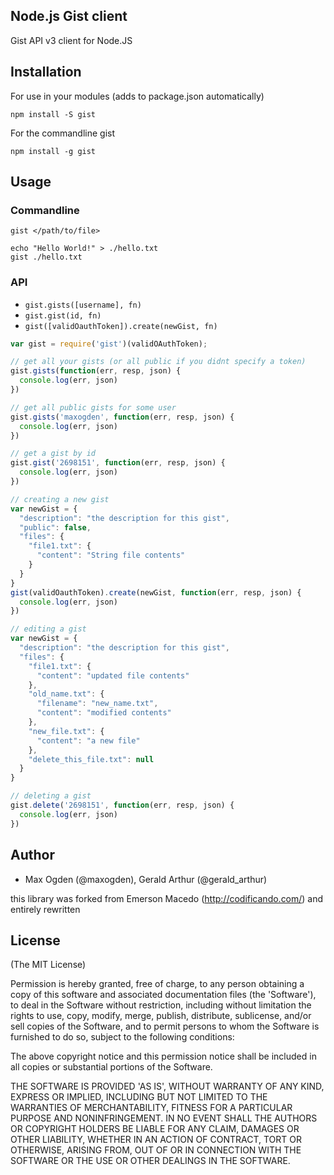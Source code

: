 ## Node.js Gist client

Gist API v3 client for Node.JS

## Installation

For use in your modules (adds to package.json automatically)

    npm install -S gist

For the commandline gist

    npm install -g gist

## Usage

### Commandline

    gist </path/to/file>

    echo "Hello World!" > ./hello.txt
    gist ./hello.txt

### API

  * `gist.gists([username], fn)`
  * `gist.gist(id, fn)`
  * `gist([validOauthToken]).create(newGist, fn)`

```javascript
var gist = require('gist')(validOAuthToken);

// get all your gists (or all public if you didnt specify a token)
gist.gists(function(err, resp, json) {
  console.log(err, json)
})

// get all public gists for some user
gist.gists('maxogden', function(err, resp, json) {
  console.log(err, json)
})

// get a gist by id
gist.gist('2698151', function(err, resp, json) {
  console.log(err, json)
})

// creating a new gist
var newGist = {
  "description": "the description for this gist",
  "public": false,
  "files": {
    "file1.txt": {
      "content": "String file contents"
    }
  }
}
gist(validOauthToken).create(newGist, function(err, resp, json) {
  console.log(err, json)
})

// editing a gist
var newGist = {
  "description": "the description for this gist",
  "files": {
    "file1.txt": {
      "content": "updated file contents"
    },
    "old_name.txt": {
      "filename": "new_name.txt",
      "content": "modified contents"
    },
    "new_file.txt": {
      "content": "a new file"
    },
    "delete_this_file.txt": null
  }
}

// deleting a gist
gist.delete('2698151', function(err, resp, json) {
  console.log(err, json)
})
```

## Author

* Max Ogden (@maxogden), Gerald Arthur (@gerald_arthur)

this library was forked from Emerson Macedo (<http://codificando.com/>) and entirely rewritten

## License

(The MIT License)

Permission is hereby granted, free of charge, to any person obtaining
a copy of this software and associated documentation files (the
'Software'), to deal in the Software without restriction, including
without limitation the rights to use, copy, modify, merge, publish,
distribute, sublicense, and/or sell copies of the Software, and to
permit persons to whom the Software is furnished to do so, subject to
the following conditions:

The above copyright notice and this permission notice shall be
included in all copies or substantial portions of the Software.

THE SOFTWARE IS PROVIDED 'AS IS', WITHOUT WARRANTY OF ANY KIND,
EXPRESS OR IMPLIED, INCLUDING BUT NOT LIMITED TO THE WARRANTIES OF
MERCHANTABILITY, FITNESS FOR A PARTICULAR PURPOSE AND NONINFRINGEMENT.
IN NO EVENT SHALL THE AUTHORS OR COPYRIGHT HOLDERS BE LIABLE FOR ANY
CLAIM, DAMAGES OR OTHER LIABILITY, WHETHER IN AN ACTION OF CONTRACT,
TORT OR OTHERWISE, ARISING FROM, OUT OF OR IN CONNECTION WITH THE
SOFTWARE OR THE USE OR OTHER DEALINGS IN THE SOFTWARE.
